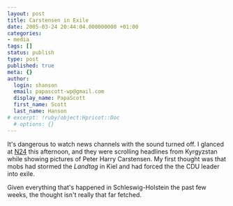 ```yaml
---
layout: post
title: Carstensen in Exile
date: 2005-03-24 20:44:04.000000000 +01:00
categories:
- media
tags: []
status: publish
type: post
published: true
meta: {}
author:
  login: shanson
  email: papascott-wp@gmail.com
  display_name: PapaScott
  first_name: Scott
  last_name: Hanson
# excerpt: !ruby/object:Hpricot::Doc
  # options: {}
---
```

<p>It's dangerous to watch news channels with the sound turned off. I glanced at <a href="http://www.n24.de/">N24</a> this afternoon, and they were scrolling headlines from Kyrgyzstan while showing pictures of Peter Harry Carstensen. My first thought was that mobs had stormed the <em>Landtag</em> in Kiel and had forced the the CDU leader into exile. </p>
<p>Given everything that's happened in Schleswig-Holstein the past few weeks, the thought isn't really that far fetched.</p>
